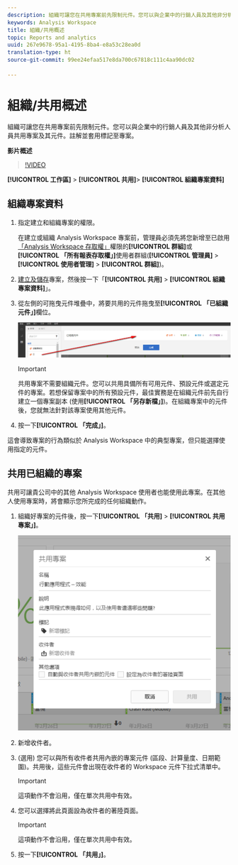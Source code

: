 ```yaml
---
description: 組織可讓您在共用專案前先限制元件。您可以與企業中的行銷人員及其他非分析人員共用專案及其元件。註解並套用標記至專案。
keywords: Analysis Workspace
title: 組織/共用概述
topic: Reports and analytics
uuid: 267e9678-95a1-4195-8ba4-e8a53c28ea0d
translation-type: ht
source-git-commit: 99ee24efaa517e8da700c67818c111c4aa90dc02

---
```



# 組織/共用概述

組織可讓您在共用專案前先限制元件。您可以與企業中的行銷人員及其他非分析人員共用專案及其元件。註解並套用標記至專案。

**影片概述**

>[!VIDEO](https://www.youtube.com/watch?v=LJJRskdmlOg&amp;index=79&amp;t=0s&amp;list=PL2tCx83mn7GuNnQdYGOtlyCu0V5mEZ8sS)

**[!UICONTROL 工作區]** > **[!UICONTROL 共用]**> **[!UICONTROL 組織專案資料]**

## 組織專案資料

1. 指定建立和組織專案的權限。

   在建立或組織 Analysis Workspace 專案前，管理員必須先將您新增至已啟用[「Analysis Workspace 存取權」](https://marketing.adobe.com/resources/help/zh_TW/reference/groups.html)權限的&#x200B;**[!UICONTROL 群組]**&#x200B;或&#x200B;**[!UICONTROL 「所有報表存取權」]**&#x200B;使用者群組(**[!UICONTROL 管理員]** > **[!UICONTROL 使用者管理]** > **[!UICONTROL 群組]**)。

1. [建立及儲存](/help/analyze/analysis-workspace/build-workspace-project/t-freeform-project.md)專案，然後按一下「**[!UICONTROL 共用]** > **[!UICONTROL 組織專案資料]**」。
1. 從左側的可拖曳元件堆疊中，將要共用的元件拖曳至&#x200B;**[!UICONTROL 「已組織元件」]**&#x200B;欄位。

   ![](assets/curated-components.png)

   >[!IMPORTANT]
   >
   >共用專案不需要組織元件。您可以共用具備所有可用元件、預設元件或選定元件的專案。若想保留專案中的所有預設元件，最佳實務是在組織元件前先自行建立一個專案副本 (使用&#x200B;**[!UICONTROL 「另存新檔」]**)。在組織專案中的元件後，您就無法針對該專案使用其他元件。

1. 按一下&#x200B;**[!UICONTROL 「完成」]**。

這會導致專案的行為類似於 Analysis Workspace 中的典型專案，但只能選擇使用指定的元件。

## 共用已組織的專案

共用可讓貴公司中的其他 Analysis Workspace 使用者也能使用此專案。在其他人使用專案時，將會顯示您所完成的任何組織動作。

1. 組織好專案的元件後，按一下&#x200B;**[!UICONTROL 「共用]** > **[!UICONTROL 共用專案」]**。

   ![](assets/share_component.png)

1. 新增收件者。
1. (選用) 您可以與所有收件者共用內嵌的專案元件 (區段、計算量度、日期範圍)。共用後，這些元件會出現在收件者的 Workspace 元件下拉式清單中。

   >[!IMPORTANT]
   >
   >這項動作不會沿用，僅在單次共用中有效。

1. 您可以選擇將此頁面設為收件者的著陸頁面。

   >[!IMPORTANT]
   >
   >這項動作不會沿用，僅在單次共用中有效。

1. 按一下&#x200B;**[!UICONTROL 「共用」]**。

<!-- 

<p> <b>Annotate and tag a project</b> </p> 
<p>An alternative way to collaborate on a project is to use the Information panel. This panel will be re-introduced in an upcoming release. </p> 
<p> </p> 
<ul id="ul_EFD045FD9F3B4BF8A70637B00EE0BC9C"> 
 <li id="li_EC6C5EAF9C234E76BDA7FF0226B82083">Tag reports for sharing. </li> 
 <li id="li_CF6A438C55F847F8890F8CB674CAA4F7">Specify the recipient (filter by permission group or user name), the storage folder. In-product notifications let users know that they have a shared report waiting. </li> 
 <li id="li_C8E088DA43024277908705CB0F3A142A">Write messages or report descriptions for recipients. </li> 
 <li id="li_342EB4758C344B859757E23691068FA3"> Select the dimensions, metrics, and segments to recommend to a non-analyst colleague, who can view the report you are curating and sharing. Curating the component gives the recipient access to those components, based on their permission settings. </li> 
 <li id="li_6487500F9315481599B7F3897998879F"> Add suggested items to a previously configured report. These new items exist as recommended selectable options. </li> 
</ul>

 -->

